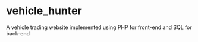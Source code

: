 # vehicle_hunter
A vehicle trading website implemented using PHP for front-end and SQL for back-end

